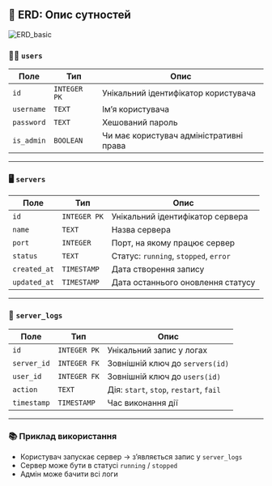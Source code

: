 ## 🧩 ERD: Опис сутностей
![ERD_basic](https://github.com/user-attachments/assets/94d7434a-d0ad-4060-899b-4fb504f520f6)
### 🧑‍💼 `users`

| Поле       | Тип          | Опис                                    |
| ---------- | ------------ | --------------------------------------- |
| `id`       | `INTEGER PK` | Унікальний ідентифікатор користувача    |
| `username` | `TEXT`       | Ім’я користувача                        |
| `password` | `TEXT`       | Хешований пароль                        |
| `is_admin` | `BOOLEAN`    | Чи має користувач адміністративні права |

---


### 🖥 `servers`

| Поле         | Тип          | Опис                                  |
| ------------ | ------------ | ------------------------------------- |
| `id`         | `INTEGER PK` | Унікальний ідентифікатор сервера      |
| `name`       | `TEXT`       | Назва сервера                         |
| `port`       | `INTEGER`    | Порт, на якому працює сервер          |
| `status`     | `TEXT`       | Статус: `running`, `stopped`, `error` |
| `created_at` | `TIMESTAMP`  | Дата створення запису                 |
| `updated_at` | `TIMESTAMP`  | Дата останнього оновлення статусу     |

---

### 📜 `server_logs`

| Поле        | Тип          | Опис                                    |
| ----------- | ------------ | --------------------------------------- |
| `id`        | `INTEGER PK` | Унікальний запис у логах                |
| `server_id` | `INTEGER FK` | Зовнішній ключ до `servers(id)`         |
| `user_id`   | `INTEGER FK` | Зовнішній ключ до `users(id)`           |
| `action`    | `TEXT`       | Дія: `start`, `stop`, `restart`, `fail` |
| `timestamp` | `TIMESTAMP`  | Час виконання дії                       |

---

### 📚 Приклад використання

* Користувач запускає сервер → зʼявляється запис у `server_logs`
* Сервер може бути в статусі `running` / `stopped`
* Адмін може бачити всі логи
